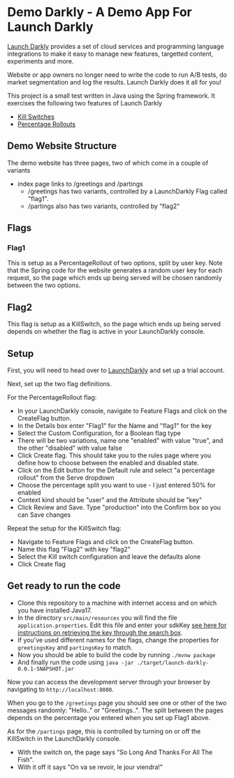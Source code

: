 # Demo Darkly - A Demo App For Launch Darkly

[Launch Darkly](https://launchdarkly.com/) provides a set of cloud services and programming language integrations to make it
easy to manage new features, targetted content, experiments and more.

Website or app owners no longer need to write the code to run A/B tests, do market segmentation and log the results. Launch Darkly does it all for you!

This project is a small test written in Java using the Spring framework. It exercises the following two features of Launch Darkly
 - [Kill Switches](https://docs.launchdarkly.com/home/flag-templates/kill-switch-flags)
 - [Percentage Rollouts](https://docs.launchdarkly.com/home/targeting-flags/rollouts)

## Demo Website Structure
The demo website has three pages, two of which come in a couple of variants
- index page links to /greetings and /partings
  - /greetings has two variants, controlled by a LaunchDarkly Flag called "flag1".
  - /partings also has two variants, controlled by "flag2"
 
## Flags
### Flag1
This is setup as a PercentageRollout of two options, split by user key.
Note that the Spring code for the website generates a random user key for each request, so the
page which ends up being served will be chosen randomly between the two options.

## Flag2
This flag is setup as a KillSwitch, so the page which ends up being served depends on 
whether the flag is active in your LaunchDarkly console.

## Setup
First, you will need to head over to [LaunchDarkly](https://launchdarkly.com/) and set up a trial account.

Next, set up the two flag definitions.

For the PercentageRollout flag:
- In your LaunchDarkly console, navigate to Feature Flags and click on the CreateFlag button.
- In the Details box enter "Flag1" for the Name and "flag1" for the key
- Select the Custom Configuration, for a Boolean flag type
- There will be two variations, name one "enabled" with value "true", and the other "disabled" with value false
- Click Create flag. This should take you to the rules page where you define how to choose between the enabled and disabled state.
- Click on the Edit button for the Default rule and select "a percentage rollout" from the Serve dropdown
- Choose the percentage split you want to use - I just entered 50% for enabled
- Context kind should be "user" and the Attribute should be "key"
- Click Review and Save. Type "production" into the Confirm box so you can Save changes

Repeat the setup for the KillSwitch flag:
- Navigate to Feature Flags and click on the CreateFlag button.
- Name this flag "Flag2" with key "flag2"
- Select the Kill switch configuration and leave the defaults alone
- Click Create flag

## Get ready to run the code
- Clone this repository to a machine with internet access and on which you have installed Java17.
- In the directory `src/main/resources` you will find the file `application.properties`. Edit this file
and enter your sdkKey [see here for instructions on retrieving the key through the search box](https://docs.launchdarkly.com/home/getting-started#getting-started-as-a-software-developer).
- If you've used different names for the flags, change the properties for `greetingsKey` and `partingsKey` to match.
- Now you should be able to build the code by running `./mvnw package`
- And finally run the code using `java -jar ./target/launch-darkly-0.0.1-SNAPSHOT.jar`

Now you can access the development server through your browser by navigating to `http://localhost:8080`.

When you go to the `/greetings` page you should see one or other of the two messages randomly: "Hello.." or "Greetings..".
The split between the pages depends on the percentage you entered when you set up Flag1 above.

As for the `/partings` page, this is controlled by turning on or off the KillSwitch in the LaunchDarkly console.

 - With the switch on, the page says "So Long And Thanks For All The Fish".
 - With it off it says "On va se revoir, le jour viendra!"

